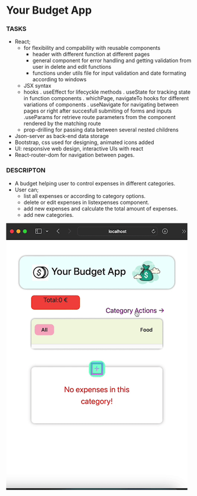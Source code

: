 # Your Budget App

### TASKS

- React;
    * for flexibility and compability with reusable components 
        - header with different function at different pages
        - general component for error handling and getting validation from user in delete and edit functions
        - functions under utils file for input validation and date formating according to windows
    * JSX syntax
    * hooks
        . useEffect for lifecyckle methods
        . useState for tracking state in function components
        . whichPage, navigateTo hooks for different variations of components
        . useNavigate for navigating between pages or right after succesfull submiting of forms and inputs
        .useParams for retrieve route parameters from the component rendered by the matching route
    * prop-drilling for passing data between several nested childrens
- Json-server as back-end data storage
- Bootstrap, css used for designing, animated icons added
- UI: responsive web design, interactive UIs  with react
- React-router-dom for navigation between pages.

### DESCRIPTON

- A budget helping user to control expenses in different categories.
- User can;
    * list all expenses or according to category options.
    * delete or edit expenses in listexpenses component.
    * add new expenses and calculate the total amount of expenses.
    * add new categories.
    

![](screen.gif)
